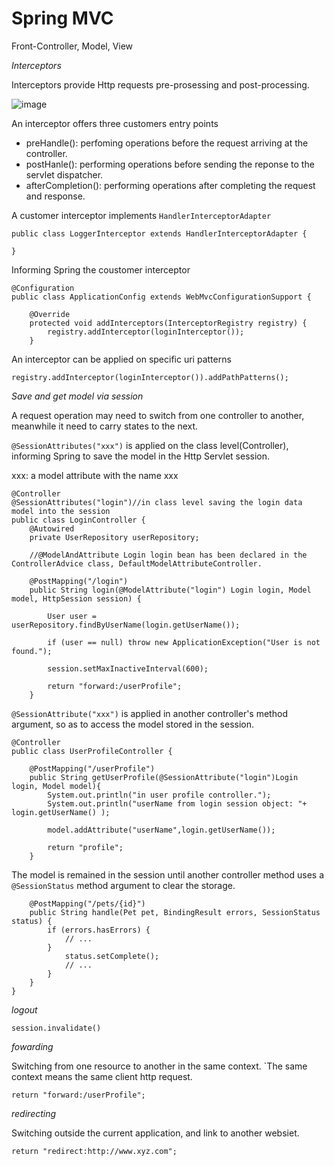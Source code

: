 # Spring MVC
 Front-Controller, Model, View 

*Interceptors*

Interceptors provide Http requests pre-prosessing and post-processing.  

![image](https://user-images.githubusercontent.com/17804600/89495725-294c2880-d7b9-11ea-925f-b9170e25165a.png)


An interceptor offers three customers entry points

* preHandle(): perfoming operations before the request arriving at the controller. 
* postHanle(): performing operations before sending the reponse to the servlet dispatcher. 
* afterCompletion(): performing operations after completing the request and response. 

A customer interceptor implements `HandlerInterceptorAdapter`

```
public class LoggerInterceptor extends HandlerInterceptorAdapter {

}
```

Informing Spring the coustomer interceptor

```
@Configuration
public class ApplicationConfig extends WebMvcConfigurationSupport {

    @Override
    protected void addInterceptors(InterceptorRegistry registry) {
        registry.addInterceptor(loginInterceptor());
    }

```

An interceptor can be applied on specific uri patterns

```
registry.addInterceptor(loginInterceptor()).addPathPatterns();
```

*Save and get model via session*

A request operation may need to switch from one controller to another, meanwhile it need to carry states to the next.

`@SessionAttributes("xxx")` is applied on the class level(Controller), informing Spring to save the model in the Http Servlet session.  

xxx: a model attribute with the name xxx 

````
@Controller
@SessionAttributes("login")//in class level saving the login data model into the session
public class LoginController {
    @Autowired
    private UserRepository userRepository;

    //@ModelAndAttribute Login login bean has been declared in the ControllerAdvice class, DefaultModelAttributeController.

    @PostMapping("/login")
    public String login(@ModelAttribute("login") Login login, Model model, HttpSession session) {

        User user = userRepository.findByUserName(login.getUserName());

        if (user == null) throw new ApplicationException("User is not found.");

        session.setMaxInactiveInterval(600);

        return "forward:/userProfile";
    }

````
`@SessionAttribute("xxx")` is applied in another controller's method argument, so as to access the model stored in the session.

````
@Controller
public class UserProfileController {

    @PostMapping("/userProfile")
    public String getUserProfile(@SessionAttribute("login")Login login, Model model){
        System.out.println("in user profile controller.");
        System.out.println("userName from login session object: "+ login.getUserName() );

        model.addAttribute("userName",login.getUserName());

        return "profile";
    }

````

The model is remained in the session until another controller method uses a `@SessionStatus` method argument to clear the storage. 

````
    @PostMapping("/pets/{id}")
    public String handle(Pet pet, BindingResult errors, SessionStatus status) {
        if (errors.hasErrors) {
            // ...
        }
            status.setComplete(); 
            // ...
        }
    }
}
````

*logout*

`session.invalidate()`

*fowarding* 

Switching from one resource to another in the same context. `The same context means the same client http request.  

`return "forward:/userProfile";`


*redirecting*

Switching outside the current application, and link to another websiet.

`return "redirect:http://www.xyz.com";`


